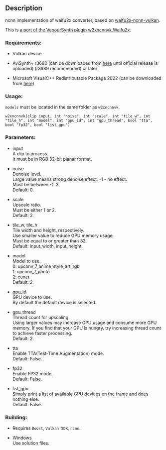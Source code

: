 ## Description

ncnn implementation of waifu2x converter, based on [waifu2x-ncnn-vulkan](https://github.com/nihui/waifu2x-ncnn-vulkan).

This is [a port of the VapourSynth plugin w2xncnnvk.Waifu2x](https://github.com/HolyWu/vs-waifu2x-ncnn-vulkan).

### Requirements:

- Vulkan device

- AviSynth+ r3682 (can be downloaded from [here](https://gitlab.com/uvz/AviSynthPlus-Builds) until official release is uploaded) (r3689 recommended) or later

- Microsoft VisualC++ Redistributable Package 2022 (can be downloaded from [here](https://github.com/abbodi1406/vcredist/releases))

### Usage:

`models` must be located in the same folder as `w2xncnnvk`.

```
w2xncnnvk(clip input, int "noise", int "scale", int "tile_w", int "tile_h", int "model", int "gpu_id", int "gpu_thread", bool "tta", bool "fp32", bool "list_gpu")
```

### Parameters:

- input\
    A clip to process.\
    It must be in RGB 32-bit planar format.

- noise\
    Denoise level.\
    Large value means strong denoise effect, -1 - no effect.\
    Must be between -1..3.\
    Default: 0.

- scale\
    Upscale ratio.\
    Must be either 1 or 2.\
    Default: 2.

- tile_w, tile_h\
    Tile width and height, respectively.\
    Use smaller value to reduce GPU memory usage.\
    Must be equal to or greater than 32.\
    Default: input_width, input_height.

- model\
    Model to use.\
    0: upconv_7_anime_style_art_rgb\
    1: upconv_7_photo\
    2: cunet\
    Default: 2.

- gpu_id\
    GPU device to use.\
    By default the default device is selected.

- gpu_thread\
    Thread count for upscaling.\
    Using larger values may increase GPU usage and consume more GPU memory. If you find that your GPU is hungry, try increasing thread count to achieve faster processing.\
    Default: 2.

- tta\
    Enable TTA(Test-Time Augmentation) mode.\
    Default: False.

- fp32\
    Enable FP32 mode.\
    Default: False.

- list_gpu\
    Simply print a list of available GPU devices on the frame and does nothing else.\
    Default: False.

### Building:

- Requires `Boost`, `Vulkan SDK`, `ncnn`.

- Windows\
    Use solution files.
